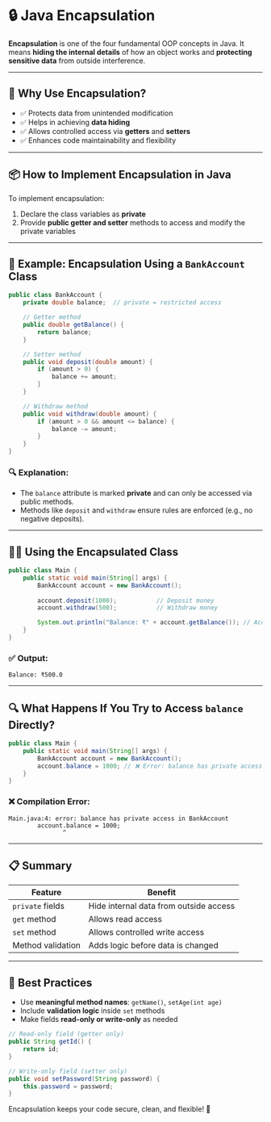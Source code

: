 
# 🔒 Java Encapsulation

**Encapsulation** is one of the four fundamental OOP concepts in Java. It means **hiding the internal details** of how an object works and **protecting sensitive data** from outside interference.

---

## 🧠 Why Use Encapsulation?

- ✅ Protects data from unintended modification
- ✅ Helps in achieving **data hiding**
- ✅ Allows controlled access via **getters** and **setters**
- ✅ Enhances code maintainability and flexibility

---

## 📦 How to Implement Encapsulation in Java

To implement encapsulation:
1. Declare the class variables as **private**
2. Provide **public getter and setter** methods to access and modify the private variables

---

## 🧪 Example: Encapsulation Using a `BankAccount` Class

```java
public class BankAccount {
    private double balance;  // private = restricted access

    // Getter method
    public double getBalance() {
        return balance;
    }

    // Setter method
    public void deposit(double amount) {
        if (amount > 0) {
            balance += amount;
        }
    }

    // Withdraw method
    public void withdraw(double amount) {
        if (amount > 0 && amount <= balance) {
            balance -= amount;
        }
    }
}
```

### 🔍 Explanation:
- The `balance` attribute is marked **private** and can only be accessed via public methods.
- Methods like `deposit` and `withdraw` ensure rules are enforced (e.g., no negative deposits).

---

## 👨‍💻 Using the Encapsulated Class

```java
public class Main {
    public static void main(String[] args) {
        BankAccount account = new BankAccount();
        
        account.deposit(1000);           // Deposit money
        account.withdraw(500);           // Withdraw money

        System.out.println("Balance: ₹" + account.getBalance()); // Access balance
    }
}
```

### ✅ Output:
```
Balance: ₹500.0
```

---

## 🔍 What Happens If You Try to Access `balance` Directly?

```java
public class Main {
    public static void main(String[] args) {
        BankAccount account = new BankAccount();
        account.balance = 1000; // ❌ Error: balance has private access
    }
}
```

### ❌ Compilation Error:
```
Main.java:4: error: balance has private access in BankAccount
        account.balance = 1000;
               ^
```

---

## 📋 Summary

| Feature            | Benefit                                      |
|--------------------|----------------------------------------------|
| `private` fields   | Hide internal data from outside access       |
| `get` method       | Allows read access                           |
| `set` method       | Allows controlled write access               |
| Method validation  | Adds logic before data is changed            |

---

## 🚦 Best Practices

- Use **meaningful method names**: `getName()`, `setAge(int age)`
- Include **validation logic** inside `set` methods
- Make fields **read-only or write-only** as needed

```java
// Read-only field (getter only)
public String getId() {
    return id;
}

// Write-only field (setter only)
public void setPassword(String password) {
    this.password = password;
}
```

Encapsulation keeps your code secure, clean, and flexible! 🔐

